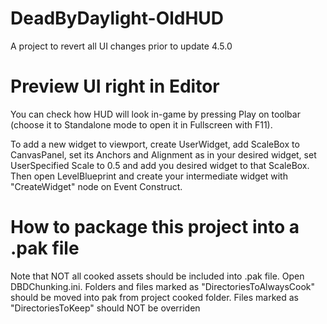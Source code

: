 # DeadByDaylight-OldHUD
A project to revert all UI changes prior to update 4.5.0

# Preview UI right in Editor
You can check how HUD will look in-game by pressing Play on toolbar (choose it to Standalone mode to open it in Fullscreen with F11).

To add a new widget to viewport, create UserWidget, add ScaleBox to CanvasPanel, set its Anchors and Alignment as in your desired widget, set UserSpecified Scale to 0.5 and add you desired widget to that ScaleBox.
Then open LevelBlueprint and create your intermediate widget with "CreateWidget" node on Event Construct.

# How to package this project into a .pak file
Note that NOT all cooked assets should be included into .pak file.
Open DBDChunking.ini.
Folders and files marked as "DirectoriesToAlwaysCook" should be moved into pak from project cooked folder.
Files marked as "DirectoriesToKeep" should NOT be overriden
